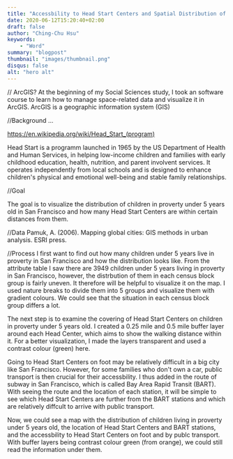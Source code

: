 ```yaml
---
title: "Accessbility to Head Start Centers and Spatial Distribution of Poor Children in San Francisco"
date: 2020-06-12T15:20:40+02:00
draft: false
author: "Ching-Chu Hsu"
keywords:
    - "Word"
summary: "blogpost"
thumbnail: "images/thumbnail.png"
disqus: false
alt: "hero alt"
---
```


// ArcGIS?
At the beginning of my Social Sciences study, I took an software course to learn how to manage space-related data and visualize it in ArcGIS. ArcGIS is a geographic information system (GIS)

//Background ...

https://en.wikipedia.org/wiki/Head_Start_(program)

Head Start is a programm launched in 1965 by the US Department of Health and Human Services, in helping low-income children and families with early childhood education, health, nutrition, and parent involvent services. It operates independently from local schools and is designed to enhance children's physical and emotional well-being and stable family relationships.

//Goal

The goal is to visualize the distribution of children in proverty under 5 years old in San Francisco and how many Head Start Centers are within certain distances from them.


//Data
 Pamuk, A. (2006). Mapping global cities: GIS methods in urban analysis. ESRI press.

//Process
I first want to find out how many children under 5 years live in proverty in San Francisco and how the distribution looks like. From the attribute table I saw there are 3949 children under 5 years living in proverty in  San Francisco, however, the distrbution of them in each census block group is fairly uneven. It therefore will be helpful to visualize it on the map. I used nature breaks to divide them into 5 groups and visualize them with gradient colours. We could see that the situation in each census block group differs a lot.

The next step is to examine the covering of Head Start Centers on children in proverty under 5 years old. I created a 0.25 mile and 0.5 mile buffer layer around each Head Center, which aims to show the walking distance within it. For a better visualization, I made the layers transparent and used a contrast colour (green) here.

Going to Head Start Centers on foot may be relatively difficult in a big city like San Francisco. However, for some families who don't own a car, public transport is then crucial for their accessbility. I thus added in the route of subway in San Francisco, which is called Bay Area Rapid Transit (BART). With seeing the route and the location of each station, it will be simple to see which Head Start Centers are further from the BART stations and which are relatively diffcult to arrive with public transport.

Now, we could see a map with the distribution of children living in proverty under 5 years old, the location of Head Start Centers and BART stations, and the accessbility to Head Start Centers on foot and by publc transport. With buffer layers being contrast colour green (from orange), we could still read the information under them. 

